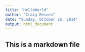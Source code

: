 ```yaml
---
title: "HelloWorld"
author: "Craig Reines"
date: "Sunday, October 26, 2014"
output: html_document
---
```

## This is a markdown file